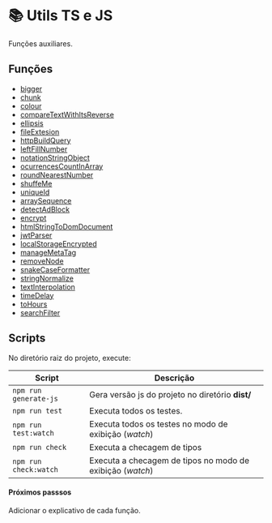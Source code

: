 # :books: Utils TS e JS

Funções auxiliares.

## Funções

- [bigger](./src/bigger)
- [chunk](./src/chunk)
- [colour](./src/colour)
- [compareTextWithItsReverse](./src/compareTextWithItsReverse)
- [ellipsis](./src/ellipsis)
- [fileExtesion](./src/fileExtesion)
- [httpBuildQuery](./src/httpBuildQuery)
- [leftFillNumber](./src/leftFillNumber)
- [notationStringObject](./src/notationStringObject)
- [ocurrencesCountInArray](./src/ocurrencesCountInArray)
- [roundNearestNumber](./src/roundNearestNumber)
- [shuffeMe](./src/shuffeMe)
- [uniqueId](./src/uniqueId)
- [arraySequence](./src/arraySequence)
- [detectAdBlock](./src/detectAdBlock)
- [encrypt](./src/encrypt)
- [htmlStringToDomDocument](./src/htmlStringToDomDocument)
- [jwtParser](./src/jwtParser)
- [localStorageEncrypted](./src/localStorageEncrypted)
- [manageMetaTag](./src/manageMetaTag)
- [removeNode](./src/removeNode)
- [snakeCaseFormatter](./src/snakeCaseFormatter)
- [stringNormalize](./src/stringNormalize)
- [textInterpolation](./src/textInterpolation)
- [timeDelay](./src/timeDelay)
- [toHours](./src/toHours)
- [searchFilter](./src/searchFilter)

## Scripts

No diretório raiz do projeto, execute:

| Script                | Descrição                                                 |
| --------------------- | --------------------------------------------------------- |
| `npm run generate-js` | Gera versão js do projeto no diretório **dist/**          |
| `npm run test`        | Executa todos os testes.                                  |
| `npm run test:watch`  | Executa todos os testes no modo de exibição (_watch_)     |
| `npm run check`       | Executa a checagem de tipos                               |
| `npm run check:watch` | Executa a checagem de tipos no modo de exibição (_watch_) |

#### Próximos passsos

Adicionar o explicativo de cada função.
